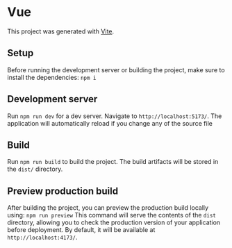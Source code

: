 # Vue

This project was generated with [Vite](https://vitejs.dev/).

## Setup

Before running the development server or building the project, make sure to install the dependencies:
`npm i`

## Development server

Run `npm run dev` for a dev server. Navigate to `http://localhost:5173/`. The application will automatically reload if you change any of the source file

## Build

Run `npm run build` to build the project. The build artifacts will be stored in the `dist/` directory.

## Preview production build

After building the project, you can preview the production build locally using:  `npm run preview` 
This command will serve the contents of the `dist` directory, allowing you to check the production version of your application before deployment. By default, it will be available at `http://localhost:4173/`.